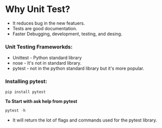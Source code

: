 # Why Unit Test? 
* It reduces bug in the new featuers. 
* Tests are good documentation. 
* Faster Debugging, development, testing, and desing. 

### Unit Testing Frameworkds: 
* Unittest - Python standard library
* nose - It's not in standard library. 
* pytest - not in the python standard library but it's more popular. 

### Installing pytest: 
```python 
pip install pytest 
```

**To Start with ask help from pytest**
```python 
pytest -h 
```
* It will return the lot of flags and commands used for the pytest library. 